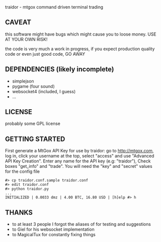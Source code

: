 traidor - mtgox command driven terminal trading

CAVEAT
------

this software might have bugs which might cause you to loose money. USE AT
YOUR OWN RISK!

the code is very much a work in progress, if you expect production quality code or even just good code, GO AWAY

DEPENDENCIES (likely incomplete)
--------------------------------

 * simplejson
 * pygame (four sound)
 * websocket4 (included, I guess)
 * ...

LICENSE
-------

probably some GPL license

GETTING STARTED
---------------

First generate a MtGox API Key for use by traidor: go to http://mtgox.com, log in, click your username at the top, select "access" and use "Advanced API Key Creation". Enter any name for the API key (e.g: "traidor"), Check boxes "get_info" and "trade". You will need the "key" and "secret" values for the config file

```
#> cp traidor.conf.sample traidor.conf
#> edit traidor.conf
#> python traidor.py
...
INITIALIZED | 0.0033 dmz | 4.00 BTC, 16.80 USD | [h]elp #> h
```

THANKS
------

* to at least 3 people I forgot the aliases of for testing and suggestions
* to Giel for his websocket implementation
* to MagicalTux for constantly fixing things
